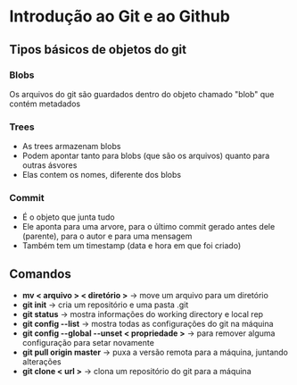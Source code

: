 # Introdução ao Git e ao Github

## Tipos básicos de objetos do git

### Blobs

Os arquivos do git são guardados dentro do objeto chamado "blob" que contém metadados

### Trees

- As trees armazenam blobs
- Podem apontar tanto para blobs (que são os arquivos) quanto para outras ásvores
- Elas contem os nomes, diferente dos blobs

### Commit 

- É o objeto que junta tudo
- Ele aponta para uma arvore, para o último commit gerado antes dele (parente), para o autor e para uma mensagem
- Também tem um timestamp (data e hora em que foi criado)

## Comandos

- **mv < arquivo > < diretório >** -> move um arquivo para um diretório
- **git init** -> cria um repositório e uma pasta .git
- **git status** -> mostra informações do working directory e local rep
- **git config --list** -> mostra todas as configurações do git na máquina
- **git config --global --unset < propriedade >** -> para remover alguma configuração para setar novamente
- **git pull origin master** -> puxa a versão remota para a máquina, juntando alterações
- **git clone < url >** -> clona um repositório do git para a máquina
